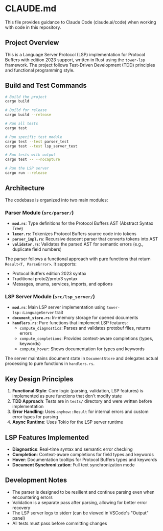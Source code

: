 # CLAUDE.md

This file provides guidance to Claude Code (claude.ai/code) when working with code in this repository.

## Project Overview

This is a Language Server Protocol (LSP) implementation for Protocol Buffers with edition 2023 support, written in Rust using the `tower-lsp` framework. The project follows Test-Driven Development (TDD) principles and functional programming style.

## Build and Test Commands

```bash
# Build the project
cargo build

# Build for release
cargo build --release

# Run all tests
cargo test

# Run specific test module
cargo test --test parser_test
cargo test --test lsp_server_test

# Run tests with output
cargo test -- --nocapture

# Run the LSP server
cargo run --release
```

## Architecture

The codebase is organized into two main modules:

### Parser Module (`src/parser/`)
- **`mod.rs`**: Type definitions for the Protocol Buffers AST (Abstract Syntax Tree)
- **`lexer.rs`**: Tokenizes Protocol Buffers source code into tokens
- **`parser_impl.rs`**: Recursive descent parser that converts tokens into AST
- **`validator.rs`**: Validates the parsed AST for semantic errors (e.g., duplicate field numbers)

The parser follows a functional approach with pure functions that return `Result<T, ParseError>`. It supports:
- Protocol Buffers edition 2023 syntax
- Traditional proto2/proto3 syntax
- Messages, enums, services, imports, and options

### LSP Server Module (`src/lsp_server/`)
- **`mod.rs`**: Main LSP server implementation using `tower-lsp::LanguageServer` trait
- **`document_store.rs`**: In-memory storage for opened documents
- **`handlers.rs`**: Pure functions that implement LSP features:
  - `compute_diagnostics`: Parses and validates protobuf files, returns errors
  - `compute_completions`: Provides context-aware completions (types, keywords)
  - `compute_hover`: Shows documentation for types and keywords

The server maintains document state in `DocumentStore` and delegates actual processing to pure functions in `handlers.rs`.

## Key Design Principles

1. **Functional Style**: Core logic (parsing, validation, LSP features) is implemented as pure functions that don't modify state
2. **TDD Approach**: Tests are in `tests/` directory and were written before implementation
3. **Error Handling**: Uses `anyhow::Result` for internal errors and custom error types for parsing
4. **Async Runtime**: Uses Tokio for the LSP server runtime

## LSP Features Implemented

- **Diagnostics**: Real-time syntax and semantic error checking
- **Completion**: Context-aware completions for field types and keywords
- **Hover**: Documentation tooltips for Protocol Buffers types and keywords
- **Document Synchroni zation**: Full text synchronization mode

## Development Notes

- The parser is designed to be resilient and continue parsing even when encountering errors
- Validation is a separate pass after parsing, allowing for better error recovery
- The LSP server logs to stderr (can be viewed in VSCode's "Output" panel)
- All tests must pass before committing changes